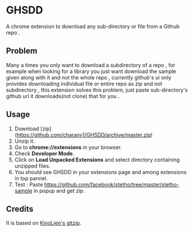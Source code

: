 # GHSDD
A chrome extension to download any sub-directory or file from a Github repo .

## Problem 

Many a times you only want to download a subdirectory of a repo , for example when looking for a library you just want 
download the sample given along with it and not the whole repo , currently github's ui only provides downloading individual 
file or entire repo as zip and not subdirectory , this extension solves this problem, just paste sub-directory's github url 
it downloads(not clone) that for you .

## Usage 
1. Download [zip] (https://github.com/charany1/GHSDD/archive/master.zip)
2. Unzip it.
3. Go to **chrome://extensions** in your browser. 
4. Check **Developer Mode**.
4. Click on **Load Unpacked Extensions** and select directory containing unzipped files.
5. You should see GHSDD in your extensions page and among extensions in top pannel.
6. Test : Paste https://github.com/facebook/stetho/tree/master/stetho-sample in popup and get zip.

## Credits

It is based on [KinoLien's gitzip](https://github.com/KinoLien/gitzip).

##
